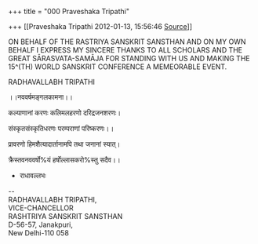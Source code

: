 +++
title = "000 Praveshaka Tripathi"

+++
[[Praveshaka Tripathi	2012-01-13, 15:56:46 [Source](https://groups.google.com/g/bvparishat/c/2_n0Z8QqFkQ)]]



ON BEHALF OF THE RASTRIYA SANSKRIT SANSTHAN AND ON MY OWN BEHALF I EXPRESS MY SINCERE THANKS TO ALL SCHOLARS AND THE GREAT SĀRASVATA-SAMĀJA FOR STANDING WITH US AND MAKING THE 15^(TH) WORLD SANSKRIT CONFERENCE A MEMEORABLE EVENT.

RADHAVALLABH TRIPATHI

।।नववर्षमङ्गलकामना।।



कल्याणानां करणः कलिमलहरणो दरिद्रजनशरणः।

संस्कृतसंस्कृतिधरणः परम्पराणां परिष्करणः।।



प्रावरणो हिमशैत्यादार्तानामपि तथा जनानां स्यात्।

क्रैस्तवनववर्षो%यं हर्षोल्लासकरो%स्तु सदैव।।

- राधावल्लभः

  

  

--  
RADHAVALLABH TRIPATHI,  
VICE-CHANCELLOR  
RASHTRIYA SANSKRIT SANSTHAN  
D-56-57, Janakpuri,  
New Delhi-110 058

